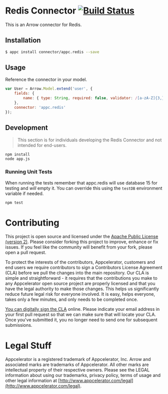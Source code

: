 # Redis Connector [![Build Status](https://travis-ci.org/appcelerator/appc.redis.svg?branch=master)](https://travis-ci.org/appcelerator/appc.redis)

This is an Arrow connector for Redis.

## Installation

```bash
$ appc install connector/appc.redis --save
```

## Usage

Reference the connector in your model.

```javascript
var User = Arrow.Model.extend('user', {
	fields: {
		name: { type: String, required: false, validator: /[a-zA-Z]{3,}/ }
	},
	connector: 'appc.redis'
});
```

## Development

> This section is for individuals developing the Redis Connector and not intended
  for end-users.

```bash
npm install
node app.js
```

### Running Unit Tests

When running the tests remember that appc.redis will use database 15 for testing and *will* empty it. You can override this using the `testDB` environment variable if needed. 

```bash
npm test
```

# Contributing

This project is open source and licensed under the [Apache Public License (version 2)](http://www.apache.org/licenses/LICENSE-2.0).  Please consider forking this project to improve, enhance or fix issues. If you feel like the community will benefit from your fork, please open a pull request. 

To protect the interests of the contributors, Appcelerator, customers and end users we require contributors to sign a Contributors License Agreement (CLA) before we pull the changes into the main repository. Our CLA is simple and straightforward - it requires that the contributions you make to any Appcelerator open source project are properly licensed and that you have the legal authority to make those changes. This helps us significantly reduce future legal risk for everyone involved. It is easy, helps everyone, takes only a few minutes, and only needs to be completed once. 

[You can digitally sign the CLA](http://bit.ly/app_cla) online. Please indicate your email address in your first pull request so that we can make sure that will locate your CLA.  Once you've submitted it, you no longer need to send one for subsequent submissions.

# Legal Stuff

Appcelerator is a registered trademark of Appcelerator, Inc. Arrow and associated marks are trademarks of Appcelerator. All other marks are intellectual property of their respective owners. Please see the LEGAL information about using our trademarks, privacy policy, terms of usage and other legal information at [http://www.appcelerator.com/legal](http://www.appcelerator.com/legal).
